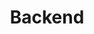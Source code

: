 ---
order: 2
title: Backend
description: |
  Em uma aplicação dividada em responsabilidades,
  o back-end deve ter o papel de gerenciamento de dados
  e regras de negócio.
icon:
  pack: fas
  name: server
tools:
  - Node
  - Express
  - Nest
  - MySQL
  - MongoDB
---